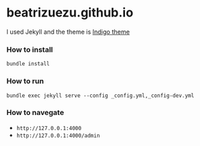 # beatrizuezu.github.io

I used Jekyll and the theme is [Indigo theme](https://github.com/sergiokopplin/indigo)

### How to install

```shell
bundle install
```

### How to run
```shell
bundle exec jekyll serve --config _config.yml,_config-dev.yml
```

### How to navegate
* `http://127.0.0.1:4000`
* `http://127.0.0.1:4000/admin`

